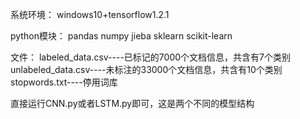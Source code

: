 系统环境：
windows10+tensorflow1.2.1

python模块：
pandas
numpy
jieba
sklearn 
scikit-learn

文件：
labeled_data.csv----已标记的7000个文档信息，共含有7个类别
unlabeled_data.csv----未标注的33000个文档信息，共含有10个类别
stopwords.txt----停用词库

直接运行CNN.py或者LSTM.py即可，这是两个不同的模型结构
